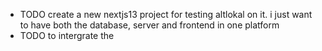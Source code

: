 - TODO create a new nextjs13 project for testing altlokal on it. i just want to have both the database, server and frontend in one platform
- TODO to intergrate the